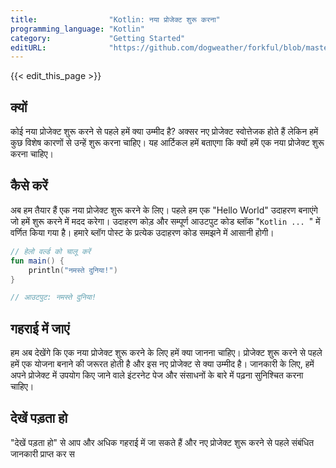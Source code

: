 ```yaml
---
title:                "Kotlin: नया प्रोजेक्ट शुरू करना"
programming_language: "Kotlin"
category:             "Getting Started"
editURL:              "https://github.com/dogweather/forkful/blob/master/content/hi/kotlin/starting-a-new-project.md"
---
```


{{< edit_this_page >}}

## क्यों

कोई नया प्रोजेक्ट शुरू करने से पहले हमें क्या उम्मीद है? अक्सर नए प्रोजेक्ट स्वोत्तेजक होते हैं लेकिन हमें कुछ विशेष कारणों से उन्हें शुरू करना चाहिए। यह आर्टिकल हमें बताएगा कि क्यों हमें एक नया प्रोजेक्ट शुरू करना चाहिए।

## कैसे करें

अब हम तैयार हैं एक नया प्रोजेक्ट शुरू करने के लिए। पहले हम एक "Hello World" उदाहरण बनाएंगे जो हमें शुरू करने में मदद करेगा। उदाहरण कोड़ और सम्पूर्ण आउटपुट कोड ब्लॉक "```Kotlin ... ```" में वर्णित किया गया है। हमारे ब्लॉग पोस्ट के प्रत्येक उदाहरण कोड समझने में आसानी होगी।

```Kotlin
// हेलो वर्ल्ड को चालू करें
fun main() {
    println("नमस्ते दुनिया!")
}

// आउटपुट: नमस्ते दुनिया!
```

## गहराई में जाएं

हम अब देखेंगे कि एक नया प्रोजेक्ट शुरू करने के लिए हमें क्या जानना चाहिए। प्रोजेक्ट शुरू करने से पहले हमें एक योजना बनाने की जरूरत होती है और इस नए प्रोजेक्ट से क्या उम्मीद है। जानकारी के लिए, हमें अपने प्रोजेक्ट में उपयोग किए जाने वाले इंटरनेट पेज और संसाधनों के बारे में पढ़ना सुनिश्चित करना चाहिए।

## देखें पड़ता हो

"देखें पड़ता हो" से आप और अधिक गहराई में जा सकते हैं और नए प्रोजेक्ट शुरू करने से पहले संबंधित जानकारी प्राप्त कर स